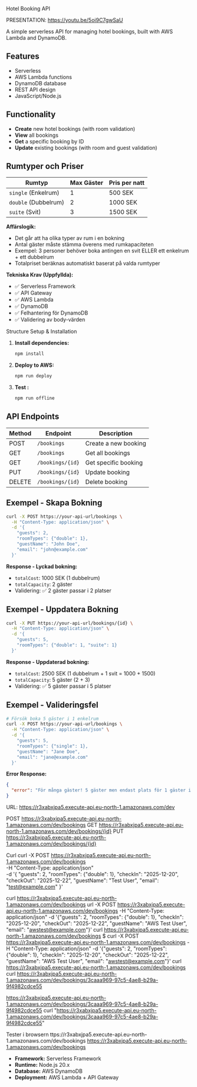Hotel Booking API

PRESENTATION:
  https://youtu.be/5oi9C7gwSaU 

A simple serverless API for managing hotel bookings, built with AWS Lambda and DynamoDB.

## Features

- Serverless 
- AWS Lambda functions
- DynamoDB database
- REST API design
- JavaScript/Node.js

## Functionality

- **Create** new hotel bookings (with room validation)
- **View** all bookings
- **Get** a specific booking by ID
- **Update** existing bookings (with room and guest validation)

## Rumtyper och Priser

| Rumtyp | Max Gäster | Pris per natt |
|--------|-----------|---------------|
| `single` (Enkelrum) | 1 | 500 SEK |
| `double` (Dubbelrum) | 2 | 1000 SEK |
| `suite` (Svit) | 3 | 1500 SEK |

**Affärslogik:**
- Det går att ha olika typer av rum i en bokning
- Antal gäster måste stämma överens med rumkapaciteten
- Exempel: 3 personer behöver boka antingen en svit ELLER ett enkelrum + ett dubbelrum
- Totalpriset beräknas automatiskt baserat på valda rumtyper

**Tekniska Krav (Uppfyllda):**
- ✅ Serverless Framework
- ✅ API Gateway
- ✅ AWS Lambda
- ✅ DynamoDB
- ✅ Felhantering för DynamoDB
- ✅ Validering av body-värden

Structure
Setup & Installation

1. **Install dependencies:**
   ```bash
   npm install
   ```

2. **Deploy to AWS:**
   ```bash
   npm run deploy
   ```

3. **Test :**
   ```bash
   npm run offline
   ```

## API Endpoints

| Method | Endpoint | Description |
|--------|----------|-------------|
| POST | `/bookings` | Create a new booking |
| GET | `/bookings` | Get all bookings |
| GET | `/bookings/{id}` | Get specific booking |
| PUT | `/bookings/{id}` | Update booking |
| DELETE | `/bookings/{id}` | Delete booking |

## Exempel - Skapa Bokning

```bash
curl -X POST https://your-api-url/bookings \
  -H "Content-Type: application/json" \
  -d '{
    "guests": 2,
    "roomTypes": {"double": 1},
    "guestName": "John Doe",
    "email": "john@example.com"
  }'
```

**Response - Lyckad bokning:**
- `totalCost`: 1000 SEK (1 dubbelrum)
- `totalCapacity`: 2 gäster
- Validering: ✅ 2 gäster passar i 2 platser

## Exempel - Uppdatera Bokning

```bash
curl -X PUT https://your-api-url/bookings/{id} \
  -H "Content-Type: application/json" \
  -d '{
    "guests": 5,
    "roomTypes": {"double": 1, "suite": 1}
  }'
```

**Response - Uppdaterad bokning:**
- `totalCost`: 2500 SEK (1 dubbelrum + 1 svit = 1000 + 1500)
- `totalCapacity`: 5 gäster (2 + 3)
- Validering: ✅ 5 gäster passar i 5 platser

## Exempel - Valideringsfel

```bash
# Försök boka 5 gäster i 1 enkelrum
curl -X POST https://your-api-url/bookings \
  -H "Content-Type: application/json" \
  -d '{
    "guests": 5,
    "roomTypes": {"single": 1},
    "guestName": "Jane Doe",
    "email": "jane@example.com"
  }'
```

**Error Response:**
```json
{
  "error": "För många gäster! 5 gäster men endast plats för 1 gäster i de valda rummen"
}
```

URL:
https://r3xabxjpa5.execute-api.eu-north-1.amazonaws.com/dev

POST https://r3xabxjpa5.execute-api.eu-north-1.amazonaws.com/dev/bookings
GET https://r3xabxjpa5.execute-api.eu-north-1.amazonaws.com/dev/bookings/{id}
PUT https://r3xabxjpa5.execute-api.eu-north-1.amazonaws.com/dev/bookings/{id}

Curl curl -X POST https://r3xabxjpa5.execute-api.eu-north-1.amazonaws.com/dev/bookings \
  -H "Content-Type: application/json" \
  -d '{
    "guests": 2,
    "roomTypes": {"double": 1},
    "checkIn": "2025-12-20",
    "checkOut": "2025-12-22",
    "guestName": "Test User",
    "email": "test@example.com"
  }'

  curl https://r3xabxjpa5.execute-api.eu-north-1.amazonaws.com/dev/bookings 
  url -X POST https://r3xabxjpa5.execute-api.eu-north-1.amazonaws.com/dev/bookings -H "Content-Type: application/json" -d '{"guests": 2, "roomTypes": {"double": 1}, "checkIn": "2025-12-20", "checkOut": "2025-12-22", "guestName": "AWS Test User", "email": "awstest@example.com"}'
  curl https://r3xabxjpa5.execute-api.eu-north-1.amazonaws.com/dev/bookings
  $ curl -X POST https://r3xabxjpa5.execute-api.eu-north-1.amazonaws.com/dev/bookings -H "Content-Type: application/json" -d '{"guests": 2, "roomTypes": {"double": 1}, "checkIn": "2025-12-20", "checkOut": "2025-12-22", "guestName": "AWS Test User", "email": "awstest@example.com"}'
   curl https://r3xabxjpa5.execute-api.eu-north-1.amazonaws.com/dev/bookings
   curl https://r3xabxjpa5.execute-api.eu-north-1.amazonaws.com/dev/bookings/3caaa969-97c5-4ae8-b29a-9f4982cdce55

   
   https://r3xabxjpa5.execute-api.eu-north-1.amazonaws.com/dev/bookings/3caaa969-97c5-4ae8-b29a-9f4982cdce55
    curl "https://r3xabxjpa5.execute-api.eu-north-1.amazonaws.com/dev/bookings/3caaa969-97c5-4ae8-b29a-9f4982cdce55"
    
   
   



   Tester i browsern 
   ttps://r3xabxjpa5.execute-api.eu-north-1.amazonaws.com/dev/bookings
   https://r3xabxjpa5.execute-api.eu-north-1.amazonaws.com/dev/bookings

- **Framework:** Serverless Framework
- **Runtime:** Node.js 20.x
- **Database:** AWS DynamoDB
- **Deployment:** AWS Lambda + API Gateway


